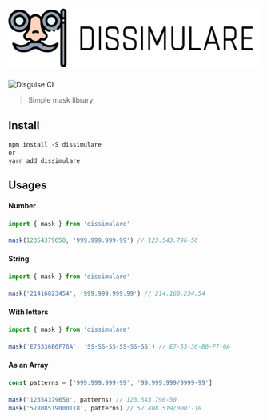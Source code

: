 <h1 align="center">
  <img src="logo.png" alt="Dissimulate">
</h1>

![Disguise CI](https://github.com/CallMeFabioo/disguise/workflows/Disguise%20CI/badge.svg)

> Simple mask library

## Install

```shell
npm install -S dissimulare
or
yarn add dissimulare
```

## Usages

#### Number

```js
import { mask } from 'dissimulare'

mask(12354379650, '999.999.999-99') // 123.543.796-50
```

#### String

```js
import { mask } from 'dissimulare'

mask('21416823454', '999.999.999.99') // 214.168.234.54
```

#### With letters

```js
import { mask } from 'dissimulare'

mask('E75336B6F76A', 'SS-SS-SS-SS-SS-SS') // E7-53-36-B6-F7-6A
```

#### As an Array

```js
const patterns = ['999.999.999-99', '99.999.999/9999-99']

mask('12354379650', patterns) // 123.543.796-50
mask('57808519000118', patterns) // 57.808.519/0001-18
```
